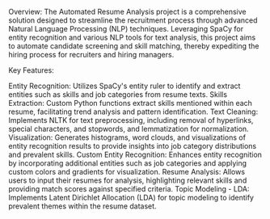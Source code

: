 Overview:
The Automated Resume Analysis project is a comprehensive solution designed to streamline the recruitment process through advanced Natural Language Processing (NLP) techniques. Leveraging SpaCy for entity recognition and various NLP tools for text analysis, this project aims to automate candidate screening and skill matching, thereby expediting the hiring process for recruiters and hiring managers.

Key Features:

Entity Recognition: Utilizes SpaCy's entity ruler to identify and extract entities such as skills and job categories from resume texts.
Skills Extraction: Custom Python functions extract skills mentioned within each resume, facilitating trend analysis and pattern identification.
Text Cleaning: Implements NLTK for text preprocessing, including removal of hyperlinks, special characters, and stopwords, and lemmatization for normalization.
Visualization: Generates histograms, word clouds, and visualizations of entity recognition results to provide insights into job category distributions and prevalent skills.
Custom Entity Recognition: Enhances entity recognition by incorporating additional entities such as job categories and applying custom colors and gradients for visualization.
Resume Analysis: Allows users to input their resumes for analysis, highlighting relevant skills and providing match scores against specified criteria.
Topic Modeling - LDA: Implements Latent Dirichlet Allocation (LDA) for topic modeling to identify prevalent themes within the resume dataset.
